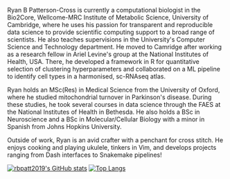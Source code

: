 Ryan B Patterson-Cross is currently a computational biologist in the Bio2Core,
Wellcome-MRC Institute of Metabolic Science,
University of Cambridge,
where he uses his passion for transparent and reproducible data science to provide scientific computing support to a broad range of scientists.
He also teaches supervisions in the University's Computer Science and Technology department.
He moved to Camridge after working as a research fellow in Ariel Levine's group at the National Institutes of Health,
USA.
There,
he developed a framework in R for quantitative selection of clustering hyperparameters and collaborated on a ML pipeline to identify cell types in a harmonised,
sc-RNAseq atlas.

Ryan holds an MSc(Res) in Medical Science from the University of Oxford,
where he studied mitochondrial turnover in Parkinson's disease.
During these studies,
he took several courses in data science through the FAES at the National Institutes of Health in Bethesda.
He also holds a BSc in Neuroscience and a BSc in Molecular/Cellular Biology with a minor in Spanish from Johns Hopkins University.

Outside of work,
Ryan is an avid crafter with a penchant for cross stitch.
He enjoys cooking and playing ukulele,
tinkers in Vim,
and develops projects ranging from Dash interfaces to Snakemake pipelines!

[![rbpatt2019's GitHub stats](https://github-readme-stats.vercel.app/api?username=rbpatt2019&show_icons=true&theme=gruvbox)](https://github.com/anuraghazra/github-readme-stats)
[![Top Langs](https://github-readme-stats.vercel.app/api/top-langs/?username=rbpatt2019&layout=compact&theme=gruvbox)](https://github.com/anuraghazra/github-readme-stats)
